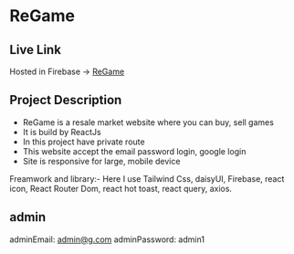 # ReGame


## Live Link
Hosted in Firebase -> [ReGame](https://re-game-71d77.web.app/)

## Project Description
- ReGame is a resale market website where you can buy, sell games  <br/>
- It is build by ReactJs <br/>
- In this project have private route <br/>
- This website accept the email password login, google login <br/>
- Site is responsive for large, mobile device <br/>

Freamwork and library:- Here I use Tailwind Css, daisyUI, Firebase, react icon, React Router Dom, react hot toast, react query, axios.

## admin
adminEmail: admin@g.com
adminPassword: admin1